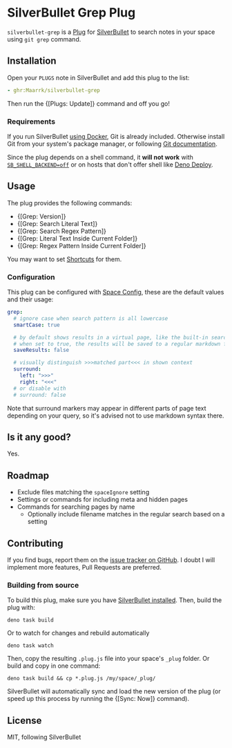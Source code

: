 # SilverBullet Grep Plug

`silverbullet-grep` is a [Plug](https://silverbullet.md/Plugs) for [SilverBullet](https://silverbullet.md/) to search notes in your space using `git grep` command.

## Installation

Open your `PLUGS` note in SilverBullet and add this plug to the list:

```yaml
- ghr:Maarrk/silverbullet-grep
```

Then run the {[Plugs: Update]} command and off you go!

### Requirements

If you run SilverBullet [using Docker](https://silverbullet.md/Install/Docker), Git is already included.
Otherwise install Git from your system's package manager, or following [Git documentation](https://git-scm.com/).

Since the plug depends on a shell command, it **will not work** with [`SB_SHELL_BACKEND=off`](https://silverbullet.md/Install/Configuration#Security) or on hosts that don't offer shell like [Deno Deploy](https://silverbullet.md/Install/Deno%20Deploy).

## Usage

The plug provides the following commands:

- {[Grep: Version]}
- {[Grep: Search Literal Text]}
- {[Grep: Search Regex Pattern]}
- {[Grep: Literal Text Inside Current Folder]}
- {[Grep: Regex Pattern Inside Current Folder]}

You may want to set [Shortcuts](https://silverbullet.md/Shortcuts) for them.

### Configuration

This plug can be configured with [Space Config](https://silverbullet.md/Space%20Config), these are the default values and their usage:

```yaml
grep:
  # ignore case when search pattern is all lowercase
  smartCase: true

  # by default shows results in a virtual page, like the built-in search
  # when set to true, the results will be saved to a regular markdown file
  saveResults: false

  # visually distinguish >>>matched part<<< in shown context
  surround:
    left: ">>>"
    right: "<<<"
  # or disable with
  # surround: false
```

Note that surround markers may appear in different parts of page text depending on your query, so it's advised not to use markdown syntax there.

## Is it any good?

Yes.

## Roadmap

- Exclude files matching the `spaceIgnore` setting
- Settings or commands for including meta and hidden pages
- Commands for searching pages by name
  - Optionally include filename matches in the regular search based on a setting

## Contributing

If you find bugs, report them on the [issue tracker on GitHub](https://github.com/Maarrk/silverbullet-grep/issues).
I doubt I will implement more features, Pull Requests are preferred.

### Building from source

To build this plug, make sure you have [SilverBullet installed](https://silverbullet.md/Install). Then, build the plug with:

```shell
deno task build
```

Or to watch for changes and rebuild automatically

```shell
deno task watch
```

Then, copy the resulting `.plug.js` file into your space's `_plug` folder. Or build and copy in one command:

```shell
deno task build && cp *.plug.js /my/space/_plug/
```

SilverBullet will automatically sync and load the new version of the plug (or speed up this process by running the {[Sync: Now]} command).

## License

MIT, following SilverBullet
